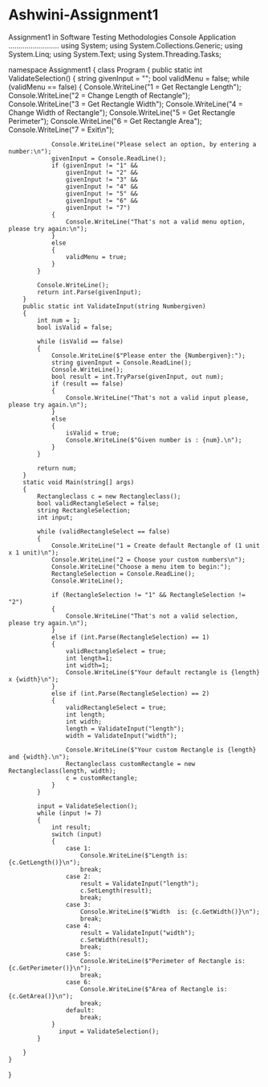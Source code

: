 # Ashwini-Assignment1
Assignment1 in Software Testing Methodologies
Console Application
.........................
using System;
using System.Collections.Generic;
using System.Linq;
using System.Text;
using System.Threading.Tasks;

namespace Assignment1
{
    class Program
    {
        public static int ValidateSelection()
        {
            string givenInput = "";
            bool validMenu = false;
            while (validMenu == false)
            {
                Console.WriteLine("1 = Get Rectangle Length");
                Console.WriteLine("2 = Change Length of Rectangle");
                Console.WriteLine("3 = Get Rectangle Width");
                Console.WriteLine("4 = Change Width of Rectangle");
                Console.WriteLine("5 = Get Rectangle Perimeter");
                Console.WriteLine("6 = Get Rectangle Area");
                Console.WriteLine("7 = Exit\n");

                Console.WriteLine("Please select an option, by entering a number:\n");
                givenInput = Console.ReadLine();
                if (givenInput != "1" &&
                    givenInput != "2" &&
                    givenInput != "3" &&
                    givenInput != "4" &&
                    givenInput != "5" &&
                    givenInput != "6" &&
                    givenInput != "7")
                {
                    Console.WriteLine("That's not a valid menu option, please try again:\n");
                }
                else
                {
                    validMenu = true;
                }
            }

            Console.WriteLine();
            return int.Parse(givenInput);
        }
        public static int ValidateInput(string Numbergiven)
        {
            int num = 1;
            bool isValid = false;

            while (isValid == false)
            {
                Console.WriteLine($"Please enter the {Numbergiven}:");
                string givenInput = Console.ReadLine();
                Console.WriteLine();
                bool result = int.TryParse(givenInput, out num);
                if (result == false)
                {
                    Console.WriteLine("That's not a valid input please, please try again.\n");
                }
                else
                {
                    isValid = true;
                    Console.WriteLine($"Given number is : {num}.\n");
                }
            }

            return num;
        }
        static void Main(string[] args)
        {
            Rectangleclass c = new Rectangleclass();
            bool validRectangleSelect = false;
            string RectangleSelection;
            int input;

            while (validRectangleSelect == false)
            {
                Console.WriteLine("1 = Create default Rectangle of (1 unit x 1 unit)\n");
                Console.WriteLine("2 = Choose your custom numbers\n");
                Console.WriteLine("Choose a menu item to begin:");
                RectangleSelection = Console.ReadLine();
                Console.WriteLine();

                if (RectangleSelection != "1" && RectangleSelection != "2")
                {
                    Console.WriteLine("That's not a valid selection, please try again.\n");
                }
                else if (int.Parse(RectangleSelection) == 1)
                {
                    validRectangleSelect = true;  
                    int length=1;
                    int width=1;
                    Console.WriteLine($"Your default rectangle is {length} x {width}\n");
                }
                else if (int.Parse(RectangleSelection) == 2)
                {
                    validRectangleSelect = true;
                    int length;
                    int width;
                    length = ValidateInput("length");
                    width = ValidateInput("width");

                    Console.WriteLine($"Your custom Rectangle is {length} and {width}.\n");
                    Rectangleclass customRectangle = new Rectangleclass(length, width);
                    c = customRectangle;
                }
            }
            
            input = ValidateSelection();
            while (input != 7)
            {
                int result;
                switch (input)
                {
                    case 1:
                        Console.WriteLine($"Length is: {c.GetLength()}\n");
                        break;
                    case 2:
                        result = ValidateInput("length");
                        c.SetLength(result);
                        break;
                    case 3:
                        Console.WriteLine($"Width  is: {c.GetWidth()}\n");
                        break;
                    case 4:
                        result = ValidateInput("width");
                        c.SetWidth(result);
                        break;
                    case 5:
                        Console.WriteLine($"Perimeter of Rectangle is: {c.GetPerimeter()}\n");
                        break;
                    case 6:
                        Console.WriteLine($"Area of Rectangle is: {c.GetArea()}\n");
                        break;
                    default:
                        break;
                }
                  input = ValidateSelection();
            }

        }
    }
}
